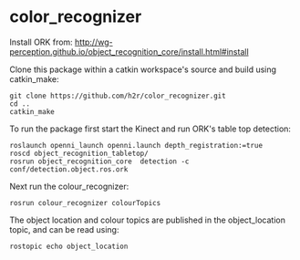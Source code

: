 color_recognizer
================

Install ORK from: http://wg-perception.github.io/object_recognition_core/install.html#install

Clone this package within a catkin workspace's source and build using catkin_make:

```
git clone https://github.com/h2r/color_recognizer.git
cd ..
catkin_make
```

To run the package first start the Kinect and run ORK's table top detection:
```
roslaunch openni_launch openni.launch depth_registration:=true
roscd object_recognition_tabletop/
rosrun object_recognition_core  detection -c conf/detection.object.ros.ork 
```


Next run the colour_recognizer:
```
rosrun colour_recognizer colourTopics
```

The object location and colour topics are published in the object_location topic, and can be read using:
```
rostopic echo object_location
```
